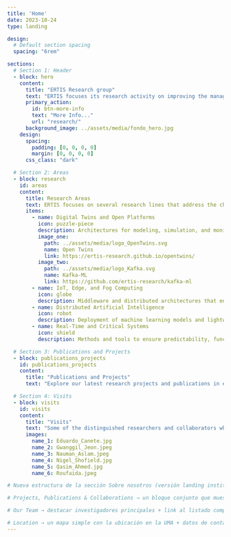 ```yaml
---
title: 'Home'
date: 2023-10-24
type: landing

design:
  # Default section spacing
  spacing: "6rem"

sections:
  # Section 1: Header
  - block: hero
    content:
      title: "ERTIS Research group"
      text: "ERTIS focuses its research activity on improving the management, accessibility and integration of embedded devices in the context of the Internet of Things. ERTIS is part of the <span style='color: rgb(var(--color-primary-orange));'>ITIS Software institute.</span>"
      primary_action:
        id: btn-more-info
        text: "More Info..."
        url: "research/"
      background_image: ../assets/media/fondo_hero.jpg
    design:
      spacing:
        padding: [0, 0, 0, 0]
        margin: [0, 0, 0, 0]
      css_class: "dark"

  # Section 2: Areas
  - block: research
    id: areas
    content:
      title: Research Areas
      text: ERTIS focuses on several research lines that address the challenges of embedded and distributed systems in real-time and critical domains. Our work is organized into the following areas
      items:
        - name: Digital Twins and Open Platforms
          icon: puzzle-piece
          description: Architectures for modeling, simulation, and monitoring of physical processes, applied to domains such as agriculture, energy, and infrastructures.
          image_one: 
            path: ../assets/media/logo_OpenTwins.svg
            name: Open Twins
            link: https://ertis-research.github.io/opentwins/
          image_two: 
            path: ../assets/media/logo_Kafka.svg
            name: Kafka-ML
            link: https://github.com/ertis-research/kafka-ml
        - name: IoT, Edge, and Fog Computing
          icon: globe
          description: Middleware and distributed architectures that enable efficient data processing across heterogeneous devices and networks.
        - name: Distributed Artificial Intelligence
          icon: robot
          description: Deployment of machine learning models and lightweight neural networks in constrained and embedded environments.
        - name: Real-Time and Critical Systems
          icon: shield
          description: Methods and tools to ensure predictability, functional safety, and cybersecurity in systems where failures are not acceptable.

  # Section 3: Publications and Projects
  - block: publications_projects
    id: publications_projects
    content:
      title: "Publications and Projects"
      text: "Explore our latest research projects and publications in embedded systems and IoT."

  # Section 4: Visits
  - block: visits
    id: visits
    content:
      title: "Visits"
      text: "Some of the distinguished researchers and collaborators who have visited us recently. We value these exchanges as opportunities to foster innovation and collaboration in embedded systems and IoT."
      images:
        name_1: Eduardo_Canete.jpg
        name_2: Gwanggil_Jeon.jpeg
        name_3: Nauman_Aslam.jpeg
        name_4: Nigel_Shofield.jpg
        name_5: Qasim_Ahmed.jpg
        name_6: Roufaida.jpeg

# Nueva estructura de la sección Sobre nosotros (versión landing institucional)

# Projects, Publications & Collaborations → un bloque conjunto que muestre la actividad científica y de transferencia.

# Our Team → destacar investigadores principales + link al listado completo.

# Location → un mapa simple con la ubicación en la UMA + datos de contacto básicos.
---
```

